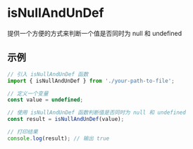 # isNullAndUnDef

提供一个方便的方式来判断一个值是否同时为 null 和 undefined

## 示例

```javascript
// 引入 isNullAndUnDef 函数
import { isNullAndUnDef } from './your-path-to-file';

// 定义一个变量
const value = undefined;

// 使用 isNullAndUnDef 函数判断值是否同时为 null 和 undefined
const result = isNullAndUnDef(value);

// 打印结果
console.log(result); // 输出 true
```

